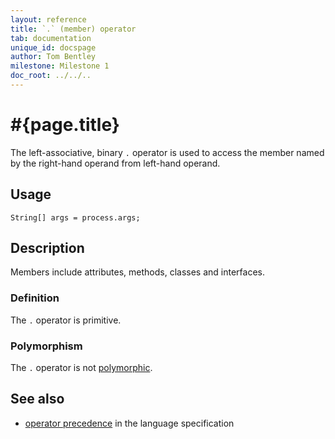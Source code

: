 ```yaml
---
layout: reference
title: `.` (member) operator
tab: documentation
unique_id: docspage
author: Tom Bentley
milestone: Milestone 1
doc_root: ../../..
---
```


# #{page.title}

The left-associative, binary `.` operator is used to  access the member 
named by the right-hand operand from left-hand operand.

## Usage 

    String[] args = process.args;

## Description

Members include attributes, methods, classes and interfaces.

### Definition

The `.` operator is primitive.

### Polymorphism

The `.` operator is not [polymorphic](#{page.doc_root}/tour/language-module/#operator_polymorphism). 

## See also

* [operator precedence](#{page.doc_root}/#{site.urls.spec_relative}#operatorprecedence) in the 
  language specification

